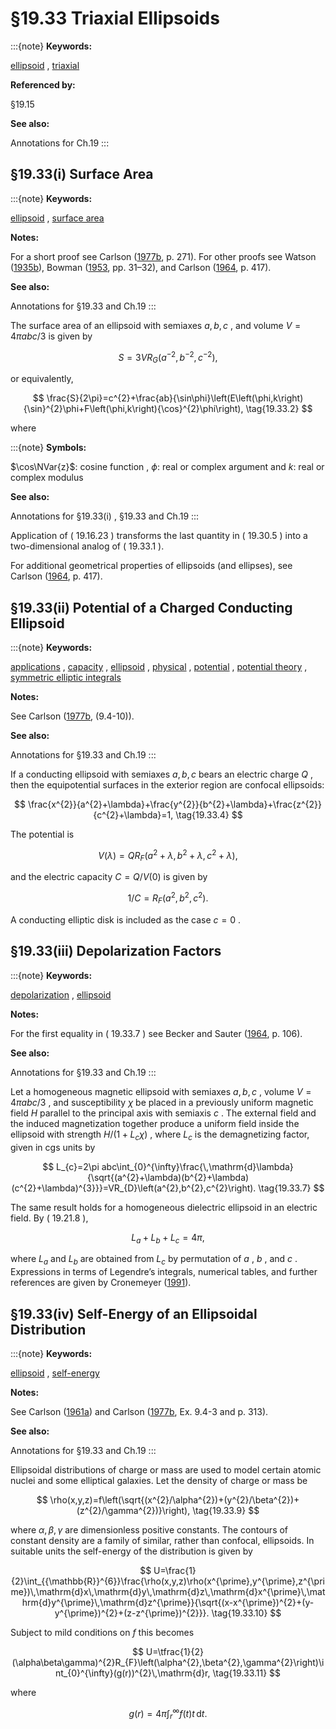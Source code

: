 # §19.33 Triaxial Ellipsoids

:::{note}
**Keywords:**

[ellipsoid](http://dlmf.nist.gov/search/search?q=ellipsoid) , [triaxial](http://dlmf.nist.gov/search/search?q=triaxial)

**Referenced by:**

§19.15

**See also:**

Annotations for Ch.19
:::


## §19.33(i) Surface Area

:::{note}
**Keywords:**

[ellipsoid](http://dlmf.nist.gov/search/search?q=ellipsoid) , [surface area](http://dlmf.nist.gov/search/search?q=surface%20area)

**Notes:**

For a short proof see Carlson ([1977b](./bib/C.html#bib434 "Special Functions of Applied Mathematics"), p. 271). For other proofs see Watson ([1935b](./bib/W.html#bib2378 "The surface of an ellipsoid")), Bowman ([1953](./bib/B.html#bib325 "Introduction to Elliptic Functions with Applications"), pp. 31–32), and Carlson ([1964](./bib/C.html#bib427 "Normal elliptic integrals of the first and second kinds"), p. 417).

**See also:**

Annotations for §19.33 and Ch.19
:::

The surface area of an ellipsoid with semiaxes $a,b,c$ , and volume $V=4\pi abc/3$ is given by


<a id="E1"></a>
$$
S=3VR_{G}\left(a^{-2},b^{-2},c^{-2}\right), \tag{19.33.1}
$$

or equivalently,


<a id="E2"></a>
$$
\frac{S}{2\pi}=c^{2}+\frac{ab}{\sin\phi}\left(E\left(\phi,k\right){\sin}^{2}\phi+F\left(\phi,k\right){\cos}^{2}\phi\right), \tag{19.33.2}
$$

where

:::{note}
**Symbols:**

$\cos\NVar{z}$: cosine function , $\phi$: real or complex argument and $k$: real or complex modulus

**See also:**

Annotations for §19.33(i) , §19.33 and Ch.19
:::

Application of ( 19.16.23 ) transforms the last quantity in ( 19.30.5 ) into a two-dimensional analog of ( 19.33.1 ).

For additional geometrical properties of ellipsoids (and ellipses), see Carlson ([1964](./bib/C.html#bib427 "Normal elliptic integrals of the first and second kinds"), p. 417).


## §19.33(ii) Potential of a Charged Conducting Ellipsoid

:::{note}
**Keywords:**

[applications](http://dlmf.nist.gov/search/search?q=applications) , [capacity](http://dlmf.nist.gov/search/search?q=capacity) , [ellipsoid](http://dlmf.nist.gov/search/search?q=ellipsoid) , [physical](http://dlmf.nist.gov/search/search?q=physical) , [potential](http://dlmf.nist.gov/search/search?q=potential) , [potential theory](http://dlmf.nist.gov/search/search?q=potential%20theory) , [symmetric elliptic integrals](http://dlmf.nist.gov/search/search?q=symmetric%20elliptic%20integrals)

**Notes:**

See Carlson ([1977b](./bib/C.html#bib434 "Special Functions of Applied Mathematics"), (9.4-10)).

**See also:**

Annotations for §19.33 and Ch.19
:::

If a conducting ellipsoid with semiaxes $a,b,c$ bears an electric charge $Q$ , then the equipotential surfaces in the exterior region are confocal ellipsoids:


<a id="E4"></a>
$$
\frac{x^{2}}{a^{2}+\lambda}+\frac{y^{2}}{b^{2}+\lambda}+\frac{z^{2}}{c^{2}+\lambda}=1, \tag{19.33.4}
$$

The potential is


<a id="E5"></a>
$$
V(\lambda)=QR_{F}\left(a^{2}+\lambda,b^{2}+\lambda,c^{2}+\lambda\right), \tag{19.33.5}
$$

and the electric capacity $C=Q/V(0)$ is given by


<a id="E6"></a>
$$
1/C=R_{F}\left(a^{2},b^{2},c^{2}\right). \tag{19.33.6}
$$

A conducting elliptic disk is included as the case $c=0$ .


## §19.33(iii) Depolarization Factors

:::{note}
**Keywords:**

[depolarization](http://dlmf.nist.gov/search/search?q=depolarization) , [ellipsoid](http://dlmf.nist.gov/search/search?q=ellipsoid)

**Notes:**

For the first equality in ( 19.33.7 ) see Becker and Sauter ([1964](./bib/B.html#bib227 "Electromagnetic Fields and Interactions"), p. 106).

**See also:**

Annotations for §19.33 and Ch.19
:::

Let a homogeneous magnetic ellipsoid with semiaxes $a,b,c$ , volume $V=4\pi abc/3$ , and susceptibility $\chi$ be placed in a previously uniform magnetic field $H$ parallel to the principal axis with semiaxis $c$ . The external field and the induced magnetization together produce a uniform field inside the ellipsoid with strength $H/(1+L_{c}\chi)$ , where $L_{c}$ is the demagnetizing factor, given in cgs units by


<a id="E7"></a>
$$
L_{c}=2\pi abc\int_{0}^{\infty}\frac{\,\mathrm{d}\lambda}{\sqrt{(a^{2}+\lambda)(b^{2}+\lambda)(c^{2}+\lambda)^{3}}}=VR_{D}\left(a^{2},b^{2},c^{2}\right). \tag{19.33.7}
$$

The same result holds for a homogeneous dielectric ellipsoid in an electric field. By ( 19.21.8 ),


<a id="E8"></a>
$$
L_{a}+L_{b}+L_{c}=4\pi, \tag{19.33.8}
$$

where $L_{a}$ and $L_{b}$ are obtained from $L_{c}$ by permutation of $a$ , $b$ , and $c$ . Expressions in terms of Legendre’s integrals, numerical tables, and further references are given by Cronemeyer ([1991](./bib/C.html#bib599 "Demagnetization factors for general ellipsoids")).


## §19.33(iv) Self-Energy of an Ellipsoidal Distribution

:::{note}
**Keywords:**

[ellipsoid](http://dlmf.nist.gov/search/search?q=ellipsoid) , [self-energy](http://dlmf.nist.gov/search/search?q=self-energy)

**Notes:**

See Carlson ([1961a](./bib/C.html#bib424 "Ellipsoidal distributions of charge or mass")) and Carlson ([1977b](./bib/C.html#bib434 "Special Functions of Applied Mathematics"), Ex. 9.4-3 and p. 313).

**See also:**

Annotations for §19.33 and Ch.19
:::

Ellipsoidal distributions of charge or mass are used to model certain atomic nuclei and some elliptical galaxies. Let the density of charge or mass be


<a id="E9"></a>
$$
\rho(x,y,z)=f\left(\sqrt{(x^{2}/\alpha^{2})+(y^{2}/\beta^{2})+(z^{2}/\gamma^{2})}\right), \tag{19.33.9}
$$

where $\alpha,\beta,\gamma$ are dimensionless positive constants. The contours of constant density are a family of similar, rather than confocal, ellipsoids. In suitable units the self-energy of the distribution is given by


<a id="E10"></a>
$$
U=\frac{1}{2}\int_{{\mathbb{R}}^{6}}\frac{\rho(x,y,z)\rho(x^{\prime},y^{\prime},z^{\prime})\,\mathrm{d}x\,\mathrm{d}y\,\mathrm{d}z\,\mathrm{d}x^{\prime}\,\mathrm{d}y^{\prime}\,\mathrm{d}z^{\prime}}{\sqrt{(x-x^{\prime})^{2}+(y-y^{\prime})^{2}+(z-z^{\prime})^{2}}}. \tag{19.33.10}
$$

Subject to mild conditions on $f$ this becomes


<a id="E11"></a>
$$
U=\tfrac{1}{2}(\alpha\beta\gamma)^{2}R_{F}\left(\alpha^{2},\beta^{2},\gamma^{2}\right)\int_{0}^{\infty}(g(r))^{2}\,\mathrm{d}r, \tag{19.33.11}
$$

where


<a id="E12"></a>
$$
g(r)=4\pi\int_{r}^{\infty}f(t)t\,\mathrm{d}t. \tag{19.33.12}
$$
